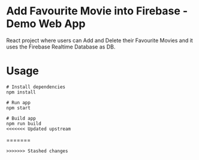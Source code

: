 # Add Favourite Movie into Firebase - Demo Web App

React project where users can Add and Delete their Favourite Movies and it uses the Firebase Realtime Database as DB.

# Usage

```
# Install dependencies
npm install
```

```
# Run app
npm start
```

```
# Build app
npm run build
<<<<<<< Updated upstream
```
=======
```
>>>>>>> Stashed changes
